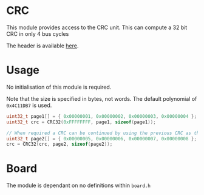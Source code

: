 # CRC
This module provides access to the CRC unit.
This can compute a 32 bit CRC in only 4 bus cycles

The header is available [here](../Lib/CRC.h).

# Usage

No initialisation of this module is required.

Note that the size is specified in bytes, not words.
The default polynomial of `0x4C11DB7` is used.

```C
uint32_t page1[] = { 0x00000001, 0x00000002, 0x00000003, 0x00000004 };
uint32_t crc = CRC32(0xFFFFFFFF, page1, sizeof(page1));

// When required a CRC can be continued by using the previous CRC as the next init value
uint32_t page2[] = { 0x00000005, 0x00000006, 0x00000007, 0x00000008 };
crc = CRC32(crc, page2, sizeof(page2));
```

# Board

The module is dependant on no definitions within `board.h`